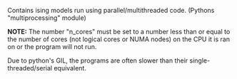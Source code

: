 Contains ising models run using parallel/multithreaded code. (Pythons "multiprocessing" module)

**NOTE:** The number "n_cores" must be set to a number less than or equal to the number of cores (not logical cores or NUMA nodes) on the CPU it is ran on or the program will not run.

Due to python's GIL, the programs are often slower than their single-threaded/serial equivalent. 
